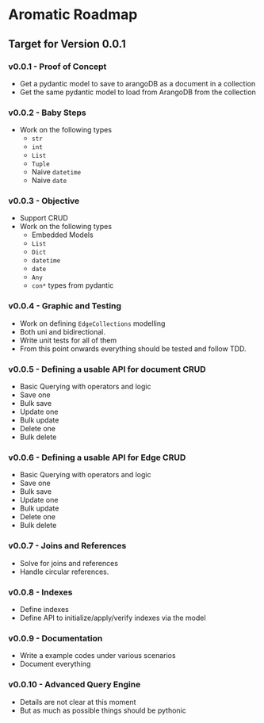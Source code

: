 # Aromatic Roadmap

## Target for Version 0.0.1

### v0.0.1 - Proof of Concept
* Get a pydantic model to save to arangoDB as a document in a collection
* Get the same pydantic model to load from ArangoDB from the collection

### v0.0.2 - Baby Steps
* Work on the following types 
    * `str`
    * `int`
    * `List`
    * `Tuple`
    * Naive `datetime`
    * Naive `date`
    
### v0.0.3 - Objective
* Support CRUD
* Work on the following types
    * Embedded Models
    * `List`
    * `Dict`
    * `datetime`
    * `date`
    * `Any`
    * `con*` types from pydantic

### v0.0.4 - Graphic and Testing
* Work on defining `EdgeCollections` modelling
* Both uni and bidirectional.
* Write unit tests for all of them
* From this point onwards everything should be tested and follow TDD.

### v0.0.5 - Defining a usable API for document CRUD
* Basic Querying with operators and logic
* Save one 
* Bulk save
* Update one
* Bulk update
* Delete one
* Bulk delete

### v0.0.6 - Defining a usable API for Edge CRUD
* Basic Querying with operators and logic
* Save one
* Bulk save
* Update one
* Bulk update
* Delete one
* Bulk delete

### v0.0.7 - Joins and References
* Solve for joins and references
* Handle circular references.

### v0.0.8 - Indexes
* Define indexes
* Define API to initialize/apply/verify indexes via the model

### v0.0.9 - Documentation
* Write a example codes under various scenarios
* Document everything

### v0.0.10 - Advanced Query Engine
* Details are not clear at this moment
* But as much as possible things should be pythonic